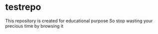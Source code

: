 # testrepo

This repository is created for educational purpose
So stop wasting your precious time by browsing it
